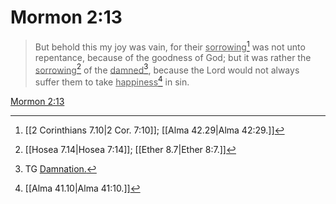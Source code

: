 # Mormon 2:13

> But behold this my joy was vain, for their <u>sorrowing</u>[^a] was not unto repentance, because of the goodness of God; but it was rather the <u>sorrowing</u>[^b] of the <u>damned</u>[^c], because the Lord would not always suffer them to take <u>happiness</u>[^d] in sin.

[Mormon 2:13](https://www.churchofjesuschrist.org/study/scriptures/bofm/morm/2?lang=eng&id=p13#p13)


[^a]: [[2 Corinthians 7.10|2 Cor. 7:10]]; [[Alma 42.29|Alma 42:29.]]
[^b]: [[Hosea 7.14|Hosea 7:14]]; [[Ether 8.7|Ether 8:7.]]
[^c]: TG [Damnation.](https://www.churchofjesuschrist.org/study/scriptures/tg/damnation?lang=eng)
[^d]: [[Alma 41.10|Alma 41:10.]]
